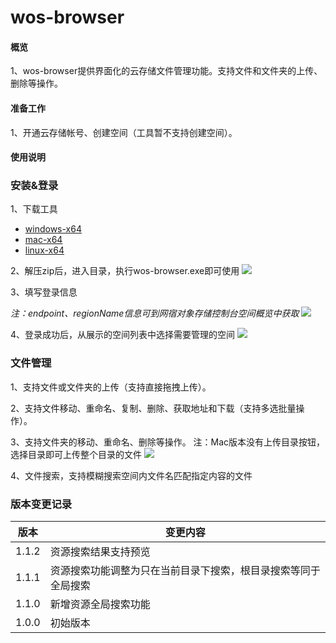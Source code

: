 # wos-browser

#### 概览
1、wos-browser提供界面化的云存储文件管理功能。支持文件和文件夹的上传、删除等操作。

#### 准备工作
1、开通云存储帐号、创建空间（工具暂不支持创建空间）。

#### 使用说明
### 安装&登录
1、下载工具
* [windows-x64](https://s3-cn-east-5.wcsapi.com/doc-pics/tool/wos-browser-1.1.2-win32-x64.zip)
* [mac-x64](https://s3-cn-east-5.wcsapi.com/doc-pics/tool/wos-browser-1.1.2-darwin-x64.zip)
* [linux-x64](https://s3-cn-east-5.wcsapi.com/doc-pics/tool/wos-browser-1.1.2-linux-x64.zip)

2、解压zip后，进入目录，执行wos-browser.exe即可使用
![](https://s3-cn-east-5.wcsapi.com/doc-pics/guide-wos-browser-pics/1.png)  

3、填写登录信息

*注：endpoint、regionName信息可到网宿对象存储控制台空间概览中获取*
![](https://s3-cn-east-5.wcsapi.com/doc-pics/guide-wos-browser-pics/22.png)  

4、登录成功后，从展示的空间列表中选择需要管理的空间
![](https://s3-cn-east-5.wcsapi.com/doc-pics/guide-wos-browser-pics/3.png)  


### 文件管理
1、支持文件或文件夹的上传（支持直接拖拽上传）。

2、支持文件移动、重命名、复制、删除、获取地址和下载（支持多选批量操作）。

3、支持文件夹的移动、重命名、删除等操作。
注：Mac版本没有上传目录按钮，选择目录即可上传整个目录的文件
![](https://s3-cn-east-5.wcsapi.com/doc-pics/guide-wos-browser-pics/4.png)  

4、文件搜索，支持模糊搜索空间内文件名匹配指定内容的文件

### 版本变更记录
|  版本   | 变更内容  |
|  ----  | ----  |
| 1.1.2 | 资源搜索结果支持预览|
| 1.1.1 | 资源搜索功能调整为只在当前目录下搜索，根目录搜索等同于全局搜索|
| 1.1.0 | 新增资源全局搜索功能|
| 1.0.0 | 初始版本|
